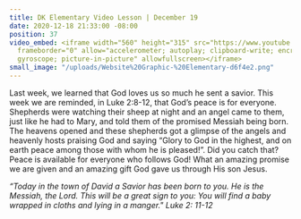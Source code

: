 ```yaml
---
title: DK Elementary Video Lesson | December 19
date: 2020-12-18 21:33:00 -08:00
position: 37
video_embed: <iframe width="560" height="315" src="https://www.youtube.com/embed/LpWn8e-E82s"
  frameborder="0" allow="accelerometer; autoplay; clipboard-write; encrypted-media;
  gyroscope; picture-in-picture" allowfullscreen></iframe>
small_image: "/uploads/Website%20Graphic-%20Elementary-d6f4e2.png"
---
```


Last week, we learned that God loves us so much he sent a savior. This week we are reminded, in Luke 2:8-12, that God’s peace is for everyone. Shepherds were watching their sheep at night and an angel came to them, just like he had to Mary, and told them of the promised Messiah being born. The heavens opened and these shepherds got a glimpse of the angels and heavenly hosts praising God and saying “Glory to God in the highest, and on earth peace among those with whom he is pleased!”. Did you catch that? Peace is available for everyone who follows God! What an amazing promise we are given and an amazing gift God gave us through His son Jesus.

*“Today in the town of David a Savior has been born to you. He is the Messiah, the Lord. This will be a great sign to you: You will find a baby wrapped in cloths and lying in a manger." Luke 2: 11-12*